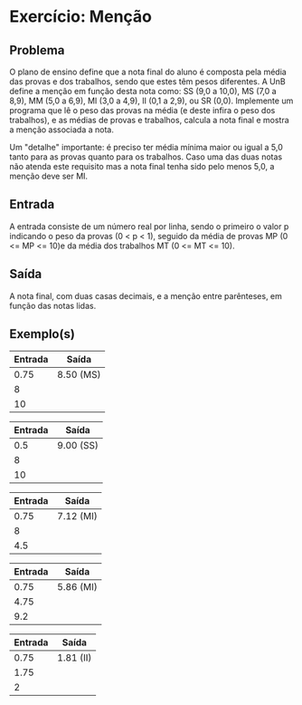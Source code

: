Exercício: Menção
=================

Problema
--------

O plano de ensino define que a nota final do aluno é composta pela média das provas e dos trabalhos, sendo que estes têm pesos diferentes. A UnB define a menção em função desta nota como: SS (9,0 a 10,0), MS (7,0 a 8,9), MM (5,0 a 6,9), MI (3,0 a 4,9), II (0,1 a 2,9), ou SR (0,0). Implemente um programa que lê o peso das provas na média (e deste infira o peso dos trabalhos), e as médias de provas e trabalhos, calcula a nota final e mostra a menção associada a nota.

Um "detalhe" importante: é preciso ter média mínima maior ou igual a 5,0 tanto para as provas quanto para os trabalhos. Caso uma das duas notas não atenda este requisito mas a nota final tenha sido pelo menos 5,0, a menção deve ser MI.


Entrada
-------

A entrada consiste de um número real por linha, sendo o primeiro o valor p indicando o peso da provas (0 < p < 1), seguido da média de provas MP (0 <= MP <= 10)e da média dos trabalhos MT (0 <= MT <= 10).


Saída
-----

A nota final, com duas casas decimais, e a menção entre parênteses, em função das notas lidas.


Exemplo(s)
----------

| Entrada | Saída     |
|---------|-----------|
| 0.75    | 8.50 (MS) |
| 8       |           |
| 10      |           |

| Entrada | Saída     |
|---------|-----------|
| 0.5     | 9.00 (SS) |
| 8       |           |
| 10      |           |

| Entrada | Saída     |
|---------|-----------|
| 0.75    | 7.12 (MI) |
| 8       |           |
| 4.5     |           |

| Entrada | Saída     |
|---------|-----------|
| 0.75    | 5.86 (MI) |
| 4.75    |           |
| 9.2     |           |

| Entrada | Saída     |
|---------|-----------|
| 0.75    | 1.81 (II) |
| 1.75    |           |
| 2       |           |
